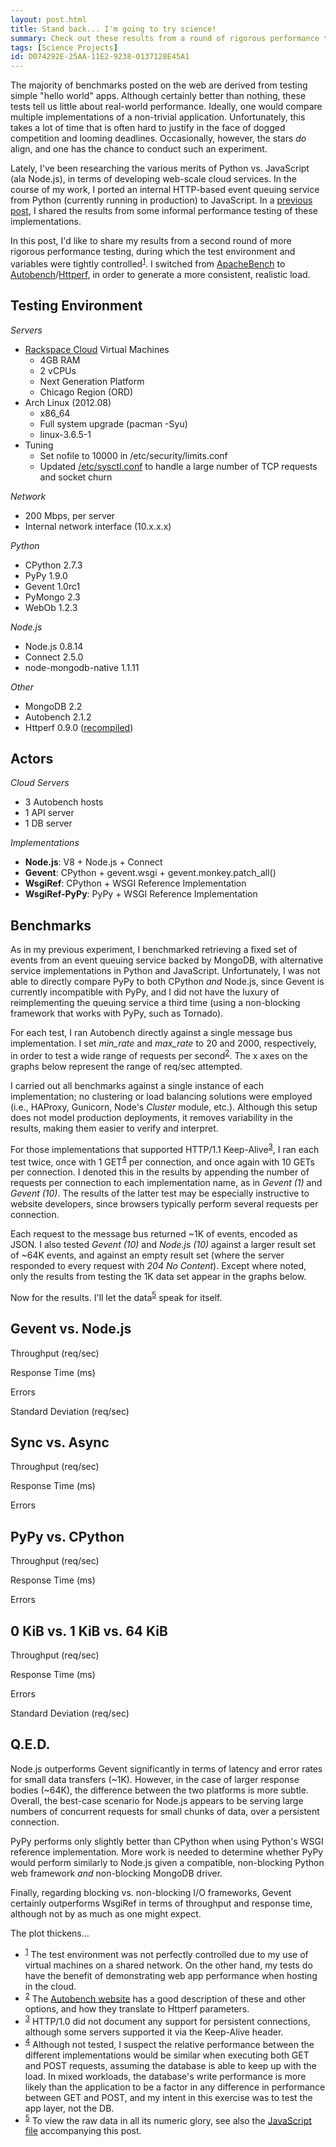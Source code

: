 ```yaml
---
layout: post.html
title: Stand back... I'm going to try science!
summary: Check out these results from a round of rigorous performance testing comparing Python, PyPy and Node.js 
tags: [Science Projects]
id: D074292E-25AA-11E2-9238-0137128E45A1
---
```


The majority of benchmarks posted on the web are derived from testing simple "hello world" apps. Although certainly better than nothing, these tests tell us little about real-world performance. Ideally, one would compare multiple implementations of a non-trivial application. Unfortunately, this takes a lot of time that is often hard to justify in the face of dogged competition and looming deadlines. Occasionally, however, the stars *do* align, and one has the chance to conduct such an experiment.

Lately, I've been researching the various merits of Python vs. JavaScript (ala Node.js), in terms of developing web-scale cloud services. In the course of my work, I ported an internal HTTP-based event queuing service from Python (currently running in production) to JavaScript. In a [previous post][last-post], I shared the results from some informal performance testing of these implementations.  

In this post, I'd like to share my results from a second round of more rigorous performance testing, during which the test environment and variables were tightly controlled<sup><a name="id-1" href="#id-1.ftn">1</a></sup>. I switched from [ApacheBench][ab] to [Autobench][autobench]/[Httperf][httperf], in order to generate a more consistent, realistic load. 

[last-post]: /2012/10/23/python-vs-node-vs-pypy.html
[autobench]: http://www.xenoclast.org/autobench/
[httperf]: http://www.hpl.hp.com/research/linux/httperf/
[ab]: https://en.wikipedia.org/wiki/ApacheBench

## Testing Environment ##

*Servers*

* [Rackspace Cloud](http://www.rackspace.com/cloud/public/servers/techdetails/) Virtual Machines
  * 4GB RAM
  * 2 vCPUs
  * Next Generation Platform
  * Chicago Region (ORD)
* Arch Linux (2012.08) 
  * x86_64
  * Full system upgrade (pacman -Syu)
  * linux-3.6.5-1
* Tuning
  * Set nofile to 10000 in /etc/security/limits.conf
  * Updated [/etc/sysctl.conf](https://gist.github.com/4027835) to handle a large number of TCP requests and socket churn

*Network*

* 200 Mbps, per server
* Internal network interface (10.x.x.x)

*Python*

* CPython 2.7.3
* PyPy 1.9.0 
* Gevent 1.0rc1
* PyMongo 2.3
* WebOb 1.2.3

*Node.js*

* Node.js 0.8.14
* Connect 2.5.0
* node-mongodb-native 1.1.11

*Other*

* MongoDB 2.2
* Autobench 2.1.2
* Httperf 0.9.0 ([recompiled][httperf-recompiled])

[httperf-recompiled]: http://gom-jabbar.org/articles/2009/02/04/httperf-and-file-descriptors

## Actors ##

*Cloud Servers*

* 3 Autobench hosts
* 1 API server
* 1 DB server 

*Implementations*

* **Node.js**: V8 + Node.js + Connect
* **Gevent**: CPython + gevent.wsgi + gevent.monkey.patch_all()
* **WsgiRef**: CPython + WSGI Reference Implementation
* **WsgiRef-PyPy**: PyPy + WSGI Reference Implementation

## Benchmarks ##

As in my previous experiment, I benchmarked retrieving a fixed set of events from an event queuing service backed by MongoDB, with alternative service implementations in Python and JavaScript. Unfortunately, I was not able to directly compare PyPy to both CPython *and* Node.js, since Gevent is currently incompatible with PyPy, and I did not have the luxury of reimplementing the queuing service a third time (using a non-blocking framework that works with PyPy, such as Tornado).

For each test, I ran Autobench directly against a single message bus implementation. I set *min\_rate* and *max\_rate* to 20 and 2000, respectively, in order to test a wide range of requests per second<sup><a name="id-2" href="#id-2.ftn">2</a></sup>. The x axes on the graphs below represent the range of req/sec attempted.

I carried out all benchmarks against a single instance of each implementation; no clustering or load balancing solutions were employed (i.e., HAProxy, Gunicorn, Node's *Cluster* module, etc.). Although this setup does not model production deployments, it removes variability in the results, making them easier to verify and interpret.

For those implementations that supported HTTP/1.1 Keep-Alive<sup><a name="id-3" href="#id-3.ftn">3</a></sup>, I ran each test twice, once with 1 GET<sup><a name="id-4" href="#id-4.ftn">4</a></sup> per connection, and once again with 10 GETs per connection. I denoted this in the results by appending the number of requests per connection to each implementation name, as in *Gevent (1)* and *Gevent (10)*. The results of the latter test may be especially instructive to website developers, since browsers typically perform several requests per connection.

Each request to the message bus returned ~1K of events, encoded as JSON. I also tested *Gevent (10)* and *Node.js (10)* against a larger result set of ~64K events, and against an empty result set (where the server responded to every request with *204 No Content*). Except where noted, only the results from testing the 1K data set appear in the graphs below.

Now for the results. I'll let the data<sup><a name="id-5" href="#id-5.ftn">5</a></sup> speak for itself.

## Gevent vs. Node.js ##

Throughput (req/sec)
<div id="graph-1-rps" class="flot"></div>

Response Time (ms)
<div id="graph-1-rt" class="flot"></div>

Errors
<div id="graph-1-errors" class="flot"></div>

Standard Deviation (req/sec)
<div id="graph-1-stdev" class="flot"></div>

## Sync vs. Async ##

Throughput (req/sec)
<div id="graph-5-rps" class="flot"></div>

Response Time (ms)
<div id="graph-5-rt" class="flot"></div>

Errors
<div id="graph-5-errors" class="flot"></div>

## PyPy vs. CPython ##

Throughput (req/sec)
<div id="graph-4-rps" class="flot"></div>

Response Time (ms)
<div id="graph-4-rt" class="flot"></div>

Errors
<div id="graph-4-errors" class="flot"></div>

## 0 KiB vs. 1 KiB vs. 64 KiB ##

Throughput (req/sec)
<div id="graph-2-rps" class="flot"></div>

Response Time (ms)
<div id="graph-2-rt" class="flot"></div>

Errors
<div id="graph-2-errors" class="flot"></div>

Standard Deviation (req/sec)
<div id="graph-2-stdev" class="flot"></div>

## Q.E.D. ##

Node.js outperforms Gevent significantly in terms of latency and error rates for small data transfers (~1K). However, in the case of larger response bodies (~64K), the difference between the two platforms is more subtle. Overall, the best-case scenario for Node.js appears to be serving large numbers of concurrent requests for small chunks of data, over a persistent connection.

PyPy performs only slightly better than CPython when using Python's WSGI reference implementation. More work is needed to determine whether PyPy would perform similarly to Node.js given a compatible, non-blocking Python web framework *and* non-blocking MongoDB driver.

Finally, regarding blocking vs. non-blocking I/O frameworks, Gevent certainly outperforms WsgiRef in terms of throughput and response time, although not by as much as one might expect.

The plot thickens...

<ul class="footnotes">
  <li>
    <sup><a name="id-1.ftn" href="#id-1">1</a></sup> The test environment was not perfectly controlled due to my use of virtual machines on a shared network. On the other hand, my tests do have the benefit of demonstrating web app performance when hosting in the cloud.
  </li>  
  <li>
    <sup><a name="id-2.ftn" href="#id-2">2</a></sup> The <a href="http://www.xenoclast.org/autobench/">Autobench website</a> has a good description of these and other options, and how they translate to Httperf parameters.
  </li>
  <li>
    <sup><a name="id-3.ftn" href="#id-3">3</a></sup> HTTP/1.0 did not document any support for persistent connections, although some servers supported it via the Keep-Alive header.
  </li>
  <li>
    <sup><a name="id-4.ftn" href="#id-4">4</a></sup> Although not tested, I suspect the relative performance between the different implementations would be similar when executing both GET and POST requests, assuming the database is able to keep up with the load. In mixed workloads, the database's write performance is more likely than the application to be a factor in any difference in performance between GET and POST, and my intent in this exercise was to test the app layer, not the DB.
  </li>
  <li>
    <sup><a name="id-5.ftn" href="#id-5">5</a></sup> To view the raw data in all its numeric glory, see also the <a type="text/javascript" download="" href="/assets/js/python-vs-node-vs-pypy-benchmarks.js">JavaScript file</a> accompanying this post</a>.
  </li>
</ul>

<script type="text/javascript" src="/assets/js/python-vs-node-vs-pypy-benchmarks.js" />

